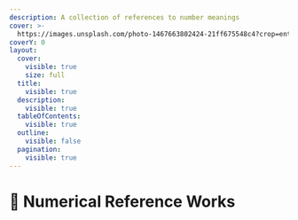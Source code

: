 ```yaml
---
description: A collection of references to number meanings
cover: >-
  https://images.unsplash.com/photo-1467663802424-21ff675548c4?crop=entropy&cs=srgb&fm=jpg&ixid=M3wxOTcwMjR8MHwxfHNlYXJjaHwyfHxudW1iZXJ8ZW58MHx8fHwxNzIyNzk5NzM3fDA&ixlib=rb-4.0.3&q=85
coverY: 0
layout:
  cover:
    visible: true
    size: full
  title:
    visible: true
  description:
    visible: true
  tableOfContents:
    visible: true
  outline:
    visible: false
  pagination:
    visible: true
---
```


# 🔎 Numerical Reference Works

<figure><img src="https://images.unsplash.com/photo-1511383026976-d80cd33706b4?crop=entropy&#x26;cs=srgb&#x26;fm=jpg&#x26;ixid=M3wxOTcwMjR8MHwxfHNlYXJjaHw1fHxudW1iZXJ8ZW58MHx8fHwxNzIyNzk5NzM3fDA&#x26;ixlib=rb-4.0.3&#x26;q=85" alt=""><figcaption></figcaption></figure>
